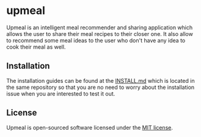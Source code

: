 # upmeal
Upmeal is an intelligent meal recommender and sharing application which allows the user to share their meal recipes to their closer one. It also allow to recommend some meal ideas to the user who don't have any idea to cook their meal as well.

## Installation
The installation guides can be found at the [INSTALL.md](INSTALL.md) which is located in the same repository so that you are no need to worry about the installation issue when you are interested to test it out.

## License

Upmeal is open-sourced software licensed under the [MIT license](https://opensource.org/licenses/MIT).
